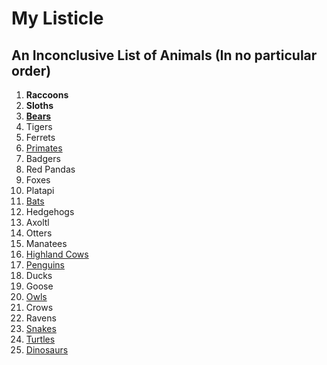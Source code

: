 # My Listicle

## An Inconclusive List of Animals (In no particular order)

1. **Raccoons**
2. **Sloths**
3. [**Bears**](https://bearwithus.org/8-bears-of-the-world/)
4. Tigers
5. Ferrets
6. [Primates](https://apenheul.com/primates-abc)
7. Badgers
8. Red Pandas
9. Foxes
10. Platapi
11. [Bats](https://en.wikipedia.org/wiki/List_of_bats)
12. Hedgehogs
13. Axoltl
14. Otters
15. Manatees
16. [Highland Cows](https://www.google.com/url?sa=i&url=https%3A%2F%2Fmilkandhoneyranch.com%2Fproduct%2Fcuddle-a-mini-highland-cow-penny%2F&psig=AOvVaw1hsza1B8H7TqXaEC3EGvr_&ust=1724863645605000&source=images&cd=vfe&opi=89978449&ved=0CBQQjRxqFwoTCMCxnPnPlYgDFQAAAAAdAAAAABAE)
17. [Penguins](https://www.aquarium.co.za/news/28-types-of-penguin-the-only-list-youll-ever-need)
18. Ducks
19. Goose
20. [Owls](https://abcbirds.org/blog20/owl-species-united-states/)
21. Crows
22. Ravens
23. [Snakes](https://reptilesmagazine.com/snake-species/)
24. [Turtles](https://www.britannica.com/animal/turtle-reptile)
25. [Dinosaurs](https://www.amnh.org/dinosaurs/types-of-dinosaurs)
